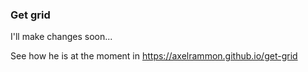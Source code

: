 ### Get grid

I'll make changes soon...

See how he is at the moment in https://axelrammon.github.io/get-grid

